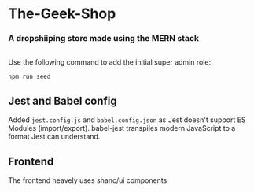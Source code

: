 # The-Geek-Shop

### A dropshiiping store made using the MERN stack

##

Use the following command to add the initial super admin role:

```bash
npm run seed
```

## Jest and Babel config

Added `jest.config.js` and `babel.config.json` as Jest doesn't support ES Modules (import/export). babel-jest transpiles modern JavaScript to a format Jest can understand.

## Frontend

The frontend heavely uses shanc/ui components 